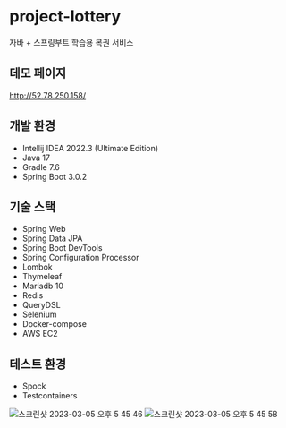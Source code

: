 # project-lottery

자바 + 스프링부트 학습용 복권 서비스

## 데모 페이지

http://52.78.250.158/
<!-- http://13.209.229.250/ -> 디자인 개편 전 -->

## 개발 환경

* Intellij IDEA 2022.3 (Ultimate Edition)
* Java 17
* Gradle 7.6
* Spring Boot 3.0.2

## 기술 스택

* Spring Web
* Spring Data JPA
* Spring Boot DevTools
* Spring Configuration Processor
* Lombok
* Thymeleaf
* Mariadb 10
* Redis
* QueryDSL
* Selenium
* Docker-compose
* AWS EC2

## 테스트 환경

* Spock
* Testcontainers

![스크린샷 2023-03-05 오후 5 45 46](https://user-images.githubusercontent.com/103515256/222950804-2a263126-491d-4a98-9d2c-5bda737b625c.png)
![스크린샷 2023-03-05 오후 5 45 58](https://user-images.githubusercontent.com/103515256/222950809-3abc1d6a-0bd0-4e1e-a8e9-71c8fcb78021.png)

